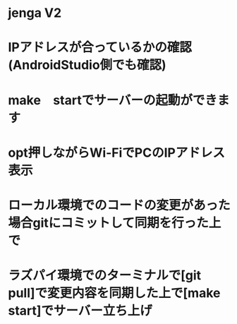 # jenga V2

# IPアドレスが合っているかの確認(AndroidStudio側でも確認)
# make　startでサーバーの起動ができます
# opt押しながらWi-FiでPCのIPアドレス表示 

# ローカル環境でのコードの変更があった場合gitにコミットして同期を行った上で
# ラズパイ環境でのターミナルで[git pull]で変更内容を同期した上で[make start]でサーバー立ち上げ